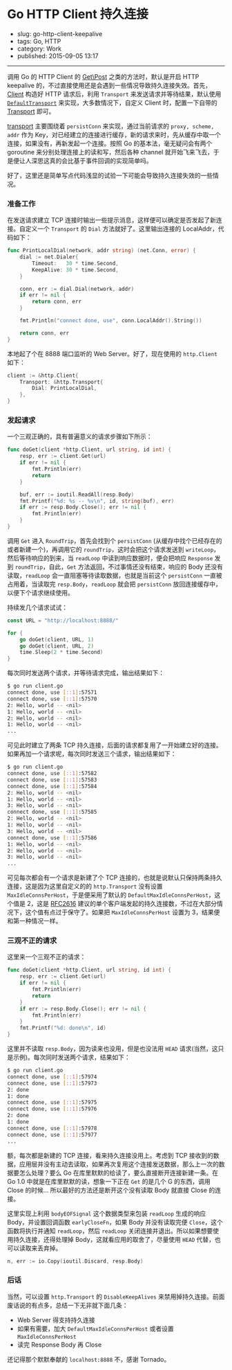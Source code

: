 # Go HTTP Client 持久连接

- slug: go-http-client-keepalive
- tags: Go, HTTP
- category: Work
- published: 2015-09-05 13:17

-------------------------

调用 Go 的 HTTP Client 的 [Get\Post][1] 之类的方法时，默认是开启 HTTP keepalive 的，不过直接使用还是会遇到一些情况导致持久连接失效。首先，[Client][2] 构造好 HTTP 请求后，利用 `Transport` 来发送请求并等待结果，默认使用 [`DefaultTransport`][3] 来实现，大多数情况下，自定义 Client 时，配置一下自带的 [Transport][4] 即可。

[transport][5] 主要围绕着 `persistConn` 来实现，通过当前请求的 `proxy, scheme, addr` 作为 Key，对已经建立的连接进行缓存，新的请求来时，先从缓存中取一个连接，如果没有，再新发起一个连接。按照 Go 的基本法，毫无疑问会有两个 goroutine 来分别处理连接上的读和写，然后各种 channel 就开始飞来飞去，于是便让人深思这真的会比基于事件回调的实现简单吗。

好了，这里还是简单写点代码浅显的试验一下可能会导致持久连接失效的一些情况。

### 准备工作

在发送请求建立 TCP 连接时输出一些提示消息，这样便可以确定是否发起了新连接。自定义一个 `Transport` 的 `Dial` 方法就好了。这里输出连接的 LocalAddr，代码如下：

```go
func PrintLocalDial(network, addr string) (net.Conn, error) {
	dial := net.Dialer{
		Timeout:   30 * time.Second,
		KeepAlive: 30 * time.Second,
	}

	conn, err := dial.Dial(network, addr)
	if err != nil {
		return conn, err
	}

	fmt.Println("connect done, use", conn.LocalAddr().String())

	return conn, err
}
```
本地起了个在 8888 端口监听的 Web Server。好了，现在使用的 `http.Client` 如下：

```go
client := &http.Client{
	Transport: &http.Transport{
		Dial: PrintLocalDial,
	},
}
```

### 发起请求

一个三观正确的，具有普遍意义的请求步骤如下所示：

```go
func doGet(client *http.Client, url string, id int) {
	resp, err := client.Get(url)
	if err != nil {
		fmt.Println(err)
		return
	}

	buf, err := ioutil.ReadAll(resp.Body)
	fmt.Printf("%d: %s -- %v\n", id, string(buf), err)
	if err := resp.Body.Close(); err != nil {
		fmt.Println(err)
	}
}
```

调用 `Get` 进入 `RoundTrip`，首先会找到个 `persistConn` (从缓存中找个已经存在的或者新建一个)，再调用它的 `roundTrip`，这时会把这个请求发送到 `writeLoop`，然后等待响应的到来，当 `readLoop` 中读到响应数据时，便会把响应 `Response` 发到 `roundTrip`，自此，`Get` 方法返回，不过事情还没有结束，响应的 Body 还没有读取，`readLoop` 会一直阻塞等待读取数据，也就是当前这个 `persistConn` 一直被占用着，当读取完 `resp.Body`，`readLoop` 就会把 `persistConn` 放回连接缓存中，以便下个请求继续使用。

持续发几个请求试试：

```go
const URL = "http://localhost:8888/"

for {
	go doGet(client, URL, 1)
	go doGet(client, URL, 2)
	time.Sleep(2 * time.Second)
}
```

每次同时发送两个请求，并等待请求完成，输出结果如下：

```bash
$ go run client.go
connect done, use [::1]:57571
connect done, use [::1]:57570
2: Hello, world -- <nil>
1: Hello, world -- <nil>
2: Hello, world -- <nil>
1: Hello, world -- <nil>
...
```

可见此时建立了两条 TCP 持久连接，后面的请求都复用了一开始建立好的连接。如果再加一个请求呢，每次同时发送三个请求，输出结果如下：

```bash
$ go run client.go
connect done, use [::1]:57582
connect done, use [::1]:57583
connect done, use [::1]:57584
2: Hello, world -- <nil>
1: Hello, world -- <nil>
3: Hello, world -- <nil>
connect done, use [::1]:57585
2: Hello, world -- <nil>
1: Hello, world -- <nil>
3: Hello, world -- <nil>
connect done, use [::1]:57586
1: Hello, world -- <nil>
2: Hello, world -- <nil>
3: Hello, world -- <nil>
...
```

可见每次都会有一个请求是新建了个 TCP 连接的，也就是说默认只保持两条持久连接，这是因为这里自定义的的 `http.Transport` 没有设置 `MaxIdleConnsPerHost`，于是便采用了默认的 `DefaultMaxIdleConnsPerHost`，这个值是 2，这是 [RFC2616][6] 建议的单个客户端发起的持久连接数，不过在大部分情况下，这个值有点过于保守了。如果把 `MaxIdleConnsPerHost` 设置为 3，结果便和第一种情况一样。

### 三观不正的请求

这里来一个三观不正的请求：

```go
func doGet(client *http.Client, url string, id int) {
	resp, err := client.Get(url)
	if err != nil {
		fmt.Println(err)
		return
	}
	if err := resp.Body.Close(); err != nil {
		fmt.Println(err)
	}
	fmt.Printf("%d: done\n", id)
}
```

这里并不读取 `resp.Body`，因为读来也没用，但是也没法用 `HEAD` 请求(当然，这只是示例)。每次同时发送两个请求，结果如下：

```bash
$ go run client.go
connect done, use [::1]:57974
connect done, use [::1]:57973
2: done
1: done
connect done, use [::1]:57975
connect done, use [::1]:57976
2: done
1: done
connect done, use [::1]:57978
connect done, use [::1]:57977
...
```

额，每次都是新建的 TCP 连接，看来持久连接没用上。考虑到 TCP 接收到的数据，应用层并没有主动去读取，如果再次复用这个连接发送数据，那么上一次的数据要怎么处理？要么 Go 在库里默默的给读了，要么直接断开连接新建一条。在 Go 1.0 中就是在库里默默的读，想象一下正在 `Get` 的是几个 G 的东西，调用 Close 的时候... 所以最好的方法还是断开这个没有读取 Body 就直接 Close 的连接。

这里实现上利用 `bodyEOFSignal` 这个数据类型来包装 `readLoop` 生成的响应 Body，并设置回调函数 `earlyCloseFn`，如果 Body 并没有读取完便 `Close`，这个函数将执行并通知 `readLoop`，然后 `readLoop` 关闭连接并退出。所以如果想要使用持久连接，还得处理掉 Body，这就看应用的取舍了，尽量使用 `HEAD` 代替，也可以读取来丢弃掉。

```go
n, err := io.Copy(ioutil.Discard, resp.Body)
```

### 后话

当然，可以设置 `http.Transport` 的 `DisableKeepAlives` 来禁用掉持久连接。前面废话说的有点多，总结一下无非就下面几条：

* Web Server 得支持持久连接
* 如果有需要，加大 `DefaultMaxIdleConnsPerHost` 或者设置 `MaxIdleConnsPerHost`
* 读完 Response Body 再 Close

还记得那个默默奉献的 `localhost:8888` 不，感谢 Tornado。



[1]: http://golang.org/pkg/net/http/#Get
[2]: http://golang.org/pkg/net/http/#Client
[3]: http://golang.org/pkg/net/http/#RoundTripper
[4]: http://golang.org/pkg/net/http/#Transport
[5]: https://github.com/golang/go/blob/release-branch.go1.5/src/net/http/transport.go
[6]: http://tools.ietf.org/html/rfc2616#page-47

